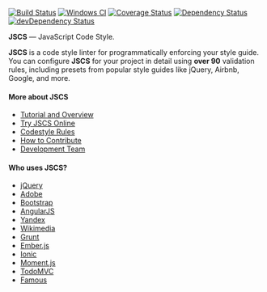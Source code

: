 [![Build Status](https://travis-ci.org/jscs-dev/node-jscs.svg?branch=master)](https://travis-ci.org/jscs-dev/node-jscs)
[![Windows CI](https://ci.appveyor.com/api/projects/status/github/jscs-dev/node-jscs?svg=true)](https://ci.appveyor.com/project/jscs-dev/node-jscs/branch/master)
[![Coverage Status](https://img.shields.io/coveralls/jscs-dev/node-jscs.svg?style=flat)](https://coveralls.io/r/jscs-dev/node-jscs?branch=master)
[![Dependency Status](https://david-dm.org/jscs-dev/node-jscs.svg?theme=shields.io&style=flat)](https://david-dm.org/jscs-dev/node-jscs)
[![devDependency Status](https://david-dm.org/jscs-dev/node-jscs/dev-status.svg?theme=shields.io&style=flat)](https://david-dm.org/jscs-dev/node-jscs#info=devDependencies)

**JSCS** — JavaScript Code Style.

**JSCS** is a code style linter for programmatically enforcing your style guide.
You can configure **JSCS** for your project in detail using **over 90** validation rules,
including presets from popular style guides like jQuery, Airbnb, Google, and more.

#### More about JSCS

 * [Tutorial and Overview](http://jscs.info/overview.html)
 * [Try JSCS Online](http://jscs.info/demo.html)
 * [Codestyle Rules](http://jscs.info/rules.html)
 * [How to Contribute](http://jscs.info/contributing.html)
 * [Development Team](http://jscs.info/team.html)

#### Who uses JSCS?

 * [jQuery](http://jquery.com/)
 * [Adobe](http://www.adobe.com/)
 * [Bootstrap](http://getbootstrap.com/)
 * [AngularJS](https://angularjs.org/)
 * [Yandex](https://yandex.com/)
 * [Wikimedia](https://www.wikimedia.org/)
 * [Grunt](http://gruntjs.com/)
 * [Ember.js](http://www.emberjs.com/)
 * [Ionic](http://ionicframework.com/)
 * [Moment.js](http://momentjs.com/)
 * [TodoMVC](http://todomvc.com/)
 * [Famous](http://famo.us/)

